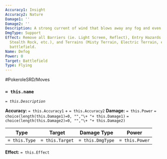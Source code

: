 ```yaml
---
Accuracy1: Insight
Accuracy2: Nature
Damage1: ''
Damage2: ''
Description: A strong current of wind that blows away any fog and even invisible barriers.
DmgType: Support
Effect: Remove all Barriers (ie. Light Screen, Reflect), Entry Hazards (Toxic Spikes,
  Stealth Rock, etc.), and Terrains (Misty Terrain, Electric Terrain, etc.) from the
  battlefield.
Name: Defog
Power: 0
Target: Battlefield
Type: Flying
---
```


#PokeroleSRD/Moves

### `= this.name` 
*`= this.Description`*

**Accuracy:** `= this.Accuracy1` + `= this.Accuracy2`
**Damage:** `= this.Power` `= choice(length(this.Damage1)=0, "","\+ "+ this.Damage1)` `= choice(length(this.Damage2)=0, "","\+ "+ this.Damage2)`

| Type          | Target          | Damage Type          | Power          |
| ------------- | --------------- | ---------------- | -------------- |
| `= this.Type` | `= this.Target` | `= this.DmgType` | `= this.Power` | 

**Effect:** `= this.Effect`